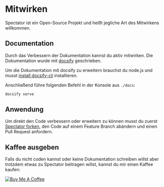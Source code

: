 # Mitwirken
Spectator ist ein Open-Source Projekt und heißt jegliche Art des Mitwirkens willkommen.

## Documentation
Durch das Verbessern der Dokumentation kannst du aktiv mitwirken. Die Dokumentation wurde mit [docsify](https://docsify.js.org/) geschrieben.

Um die Dokumentation mit docsify zu erweitern brauchst du node.js und musst [install docsify-cli](https://docsify.js.org/#/quickstart) installieren.

Anschließend führe folgenden Befehl in der Konsole aus `./docs`:

```bash
docsify serve
```

## Anwendung
Um direkt den Code verbessern oder erweitern zu können musst du zuerst [Spectator forken](https://github.com/treagod/spectator), den Code auf einem Feature Branch abändern
und einen Pull Request anfordern.

## Kaffee ausgeben
Falls du nicht coden kannst oder keine Dokumentation schreiben willst aber trotzdem etwas zu Spectator beitragen willst, kannst du mir einen Kaffee kaufen:

<a href="https://www.buymeacoffee.com/oPlZDbWde" target="_blank"><img src="https://www.buymeacoffee.com/assets/img/custom_images/orange_img.png" alt="Buy Me A Coffee" style="height: auto !important;width: auto !important;" ></a>
